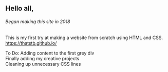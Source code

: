 ## Hello all,

###### *Began making this site in 2018*

This is my first try at making a website from scratch using HTML and CSS.<br/>
https://thatstb.github.io/

To Do:
Adding content to the first grey div<br/>
Finally adding my creative projects<br/>
Cleaning up unnecessary CSS lines<br/>

